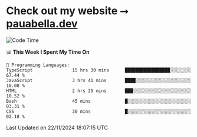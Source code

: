 # Check out my website ⭢ [pauabella.dev](https://pauabella.dev)

<!--START_SECTION:waka-->
![Code Time](http://img.shields.io/badge/Code%20Time-3%2C911%20hrs%2022%20mins-blue)

📊 **This Week I Spent My Time On** 

```text
💬 Programming Languages: 
TypeScript               15 hrs 30 mins      █████████████████░░░░░░░░   67.44 % 
JavaScript               3 hrs 41 mins       ████░░░░░░░░░░░░░░░░░░░░░   16.08 % 
HTML                     2 hrs 25 mins       ███░░░░░░░░░░░░░░░░░░░░░░   10.52 % 
Bash                     45 mins             █░░░░░░░░░░░░░░░░░░░░░░░░   03.31 % 
CSS                      30 mins             █░░░░░░░░░░░░░░░░░░░░░░░░   02.18 % 
```


 Last Updated on 22/11/2024 18:07:15 UTC
<!--END_SECTION:waka-->
